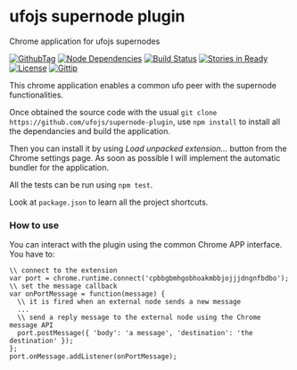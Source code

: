ufojs supernode plugin
===============

Chrome application for ufojs supernodes

[![GithubTag](http://img.shields.io/github/tag/ufojs/supernode-plugin.svg)](https://github.com/ufojs/supernode-plugin/tags)
[![Node Dependencies](https://david-dm.org/ufojs/network-layer/dev-status.svg)](https://david-dm.org/ufojs/supernode-plugin#info=devDependencies)
[![Build Status](https://travis-ci.org/ufojs/supernode-plugin.svg?branch=master)](https://travis-ci.org/ufojs/supernode-plugin)
[![Stories in Ready](https://badge.waffle.io/ufojs/supernode-plugin.png?label=ready&title=Ready)](https://waffle.io/ufojs/supernode-plugin)
[![License](http://img.shields.io/:license-mit-blue.svg)](http://badges.mit-license.org)
[![Gittip](http://img.shields.io/gittip/helloIAmPau.svg)](https://www.gittip.com/helloIAmPau/)

This chrome application enables a common ufo peer with the supernode functionalities.

Once obtained the source code with the usual ``git clone https://github.com/ufojs/supernode-plugin``, use ``npm install`` to install all the dependancies and build the application.

Then you can install it by using *Load unpacked extension...* button from the Chrome settings page. As soon as possible I will implement the automatic bundler for the application.

All the tests can be run using ``npm test``. 

Look at ``package.json`` to learn all the project shortcuts.

### How to use

You can interact with the plugin using the common Chrome APP interface. You have to:
```
\\ connect to the extension
var port = chrome.runtime.connect('cpbbgbmhgobhoakmbbjojjjdngnfbdbo');
\\ set the message callback
var onPortMessage = function(message) {
  \\ it is fired when an external node sends a new message
  ...
  \\ send a reply message to the external node using the Chrome message API
  port.postMessage({ 'body': 'a message', 'destination': 'the destination' });
};
port.onMessage.addListener(onPortMessage);
```
